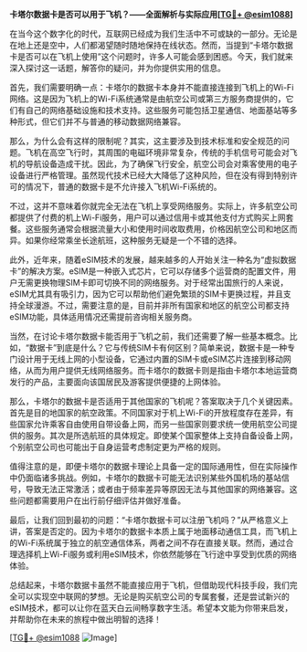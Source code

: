 **卡塔尔数据卡是否可以用于飞机？——全面解析与实际应用[[TG💪+ @esim1088](https://t.me/s/esim1088)]**

在当今这个数字化的时代，互联网已经成为我们生活中不可或缺的一部分。无论是在地上还是空中，人们都渴望随时随地保持在线状态。然而，当提到“卡塔尔数据卡是否可以在飞机上使用”这个问题时，许多人可能会感到困惑。今天，我们就来深入探讨这一话题，解答你的疑问，并为你提供实用的信息。

首先，我们需要明确一点：卡塔尔的数据卡本身并不能直接连接到飞机上的Wi-Fi网络。这是因为飞机上的Wi-Fi系统通常是由航空公司或第三方服务商提供的，它们有自己的网络基础设施和技术支持。这些服务可能包括卫星通信、地面基站等多种形式，但它们并不与普通的移动数据网络兼容。

那么，为什么会有这样的限制呢？其实，这主要涉及到技术标准和安全规范的问题。飞机在高空飞行时，其周围的电磁环境非常复杂，传统的手机信号可能会对飞机的导航设备造成干扰。因此，为了确保飞行安全，航空公司会对乘客使用的电子设备进行严格管理。虽然现代技术已经大大降低了这种风险，但在没有得到特别许可的情况下，普通的数据卡是不允许接入飞机Wi-Fi系统的。

不过，这并不意味着你就完全无法在飞机上享受网络服务。实际上，许多航空公司都提供了付费的机上Wi-Fi服务，用户可以通过信用卡或其他支付方式购买上网套餐。这些服务通常会根据流量大小和使用时间收取费用，价格因航空公司和地区而异。如果你经常乘坐长途航班，这种服务无疑是一个不错的选择。

此外，近年来，随着eSIM技术的发展，越来越多的人开始关注一种名为“虚拟数据卡”的解决方案。eSIM是一种嵌入式芯片，它可以存储多个运营商的配置文件，用户无需更换物理SIM卡即可切换不同的网络服务。对于经常出国旅行的人来说，eSIM尤其具有吸引力，因为它可以帮助他们避免繁琐的SIM卡更换过程，并且支持全球漫游。不过，需要注意的是，目前并非所有国家和地区的航空公司都支持eSIM功能，具体适用情况还需提前咨询相关服务商。

当然，在讨论卡塔尔数据卡能否用于飞机之前，我们还需要了解一些基本概念。比如，“数据卡”到底是什么？它与传统SIM卡有何区别？简单来说，数据卡是一种专门设计用于无线上网的小型设备，它通过内置的SIM卡或eSIM芯片连接到移动网络，从而为用户提供无线网络服务。而卡塔尔的数据卡则是指由卡塔尔本地运营商发行的产品，主要面向该国居民及游客提供便捷的上网体验。

那么，卡塔尔的数据卡是否适用于其他国家的飞机呢？答案取决于几个关键因素。首先是目的地国家的航空政策。不同国家对于机上Wi-Fi的开放程度存在差异，有些国家允许乘客自由使用自带设备上网，而另一些国家则要求统一使用航空公司提供的服务。其次是所选航班的具体规定。即使某个国家整体上支持自备设备上网，个别航空公司也可能出于自身运营考虑制定更为严格的规则。

值得注意的是，即便卡塔尔的数据卡理论上具备一定的国际通用性，但在实际操作中仍面临诸多挑战。例如，卡塔尔的数据卡可能无法识别某些外国机场的基站信号，导致无法正常激活；或者由于频率差异等原因无法与其他国家的网络兼容。这些问题都需要用户在出行前仔细评估并做好准备。

最后，让我们回到最初的问题：“卡塔尔数据卡可以注册飞机吗？”从严格意义上讲，答案是否定的。因为卡塔尔的数据卡本质上属于地面移动通信工具，而飞机上的Wi-Fi系统属于独立的航空通信体系，两者之间不存在直接关联。然而，通过合理选择机上Wi-Fi服务或利用eSIM技术，你依然能够在飞行途中享受到优质的网络体验。

总结起来，卡塔尔数据卡虽然不能直接应用于飞机，但借助现代科技手段，我们完全可以实现空中联网的梦想。无论是购买航空公司的专属套餐，还是尝试新兴的eSIM技术，都可以让你在蓝天白云间畅享数字生活。希望本文能为你带来启发，并帮助你在未来的旅程中做出明智的选择！

[[TG💪+ @esim1088](https://t.me/s/esim1088) ![Image](https://i.postimg.cc/4NQfJmqS/Snipaste-2025-05-13-00-14-12.png)]